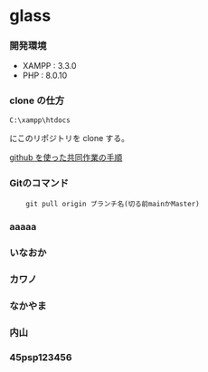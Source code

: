 # glass

### 開発環境

- XAMPP : 3.3.0
- PHP : 8.0.10

### clone の仕方

    C:\xampp\htdocs
    

にこのリポジトリを clone する。

[github を使った共同作業の手順](https://qiita.com/future_kame/items/9fa256aea09faa28b357)

### Gitのコマンド
        
        git pull origin ブランチ名(切る前mainかMaster)

### aaaaa

### いなおか



### カワノ 

### なかやま

### 内山

### 45psp123456

